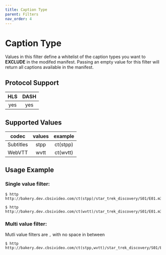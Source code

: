 ```yaml
---
title: Caption Type
parent: Filters
nav_order: 4
---
```


# Caption Type
Values in this filter define a whitelist of the caption types you want to **EXCLUDE** in the modifed manifest. Passing an empty value for this filter will return all captions available in the manifest.

## Protocol Support

HLS | DASH |
:--:|:----:|
yes | yes  |

## Supported Values

| codec      | values | example  |
|:----------:|:------:|:--------:|
| Subtitles  | stpp   | ct(stpp) |
| WebVTT     | wvtt   | ct(wvtt) |


## Usage Example 
### Single value filter:

    $ http http://bakery.dev.cbsivideo.com/ct(stpp)/star_trek_discovery/S01/E01.m3u8

    $ http http://bakery.dev.cbsivideo.com/ct(wvtt)/star_trek_discovery/S01/E01.m3u8


### Multi value filter:
Mutli value filters are `,` with no space in between

    $ http http://bakery.dev.cbsivideo.com/ct(stpp,wvtt)/star_trek_discovery/S01/E01.m3u8

